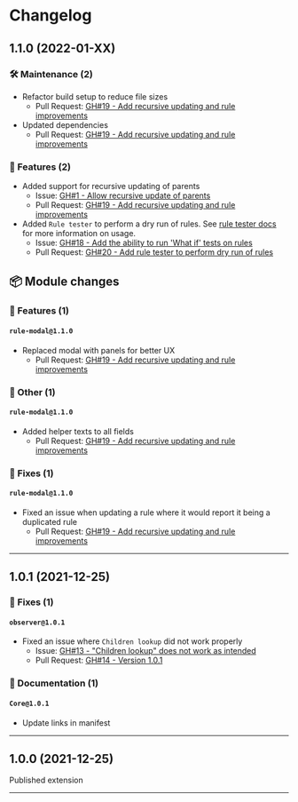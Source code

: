 # Changelog

## 1.1.0 (2022-01-XX)

### 🛠️ Maintenance (2)

- Refactor build setup to reduce file sizes
  - Pull Request: [GH#19 - Add recursive updating and rule improvements](https://github.com/joachimdalen/azdevops-auto-state/pull/19)
- Updated dependencies
  - Pull Request: [GH#19 - Add recursive updating and rule improvements](https://github.com/joachimdalen/azdevops-auto-state/pull/19)

### 🚀 Features (2)

- Added support for recursive updating of parents
  - Issue: [GH#1 - Allow recursive update of parents](https://github.com/joachimdalen/azdevops-auto-state/issues/1)
  - Pull Request: [GH#19 - Add recursive updating and rule improvements](https://github.com/joachimdalen/azdevops-auto-state/pull/19)
- Added `Rule tester` to perform a dry run of rules. See [rule tester docs](https://github.com/joachimdalen/azdevops-auto-state/blob/master/docs/index.md#testing-rules) for more information on usage.
  - Issue: [GH#18 - Add the ability to run 'What if' tests on rules](https://github.com/joachimdalen/azdevops-auto-state/issues/18)
  - Pull Request: [GH#20 - Add rule tester to perform dry run of rules](https://github.com/joachimdalen/azdevops-auto-state/pull/20)

## 📦 Module changes

### 🚀 Features (1)

#### `rule-modal@1.1.0`

- Replaced modal with panels for better UX
  - Pull Request: [GH#19 - Add recursive updating and rule improvements](https://github.com/joachimdalen/azdevops-auto-state/pull/19)

### 💬 Other (1)

#### `rule-modal@1.1.0`

- Added helper texts to all fields
  - Pull Request: [GH#19 - Add recursive updating and rule improvements](https://github.com/joachimdalen/azdevops-auto-state/pull/19)

### 🐛 Fixes (1)

#### `rule-modal@1.1.0`

- Fixed an issue when updating a rule where it would report it being a duplicated rule
  - Pull Request: [GH#19 - Add recursive updating and rule improvements](https://github.com/joachimdalen/azdevops-auto-state/pull/19)

---

## 1.0.1 (2021-12-25)

### 🐛 Fixes (1)

#### `observer@1.0.1`

- Fixed an issue where `Children lookup` did not work properly
  - Issue: [GH#13 - "Children lookup" does not work as intended](https://github.com/joachimdalen/azdevops-auto-state/issues/13)
  - Pull Request: [GH#14 - Version 1.0.1](https://github.com/joachimdalen/azdevops-auto-state/pull/14)

### 📝 Documentation (1)

#### `Core@1.0.1`

- Update links in manifest

---

## 1.0.0 (2021-12-25)

Published extension

---
